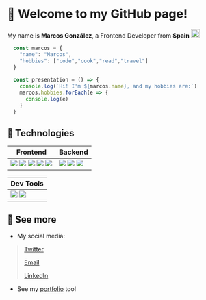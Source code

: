 # 👋 Welcome to my GitHub page!

My name is **Marcos González**, a Frontend Developer from **Spain** <img src="https://imgs.search.brave.com/7wLKLJlgmLWB0sUr_vjwqUoUl5a6R2sd6-koX2Ss8zo/rs:fit:512:512:1/g:ce/aHR0cHM6Ly9ob3Rl/bW9qaS5jb20vaW1h/Z2VzL2RsLzEvZmxh/Zy1vZi1zcGFpbi1l/bW9qaS1ieS10d2l0/dGVyLnBuZw" height="20"/>

```js
  const marcos = {
    "name": "Marcos",
    "hobbies": ["code","cook","read","travel"]
  }
  
  const presentation = () => {
    console.log(`Hi! I'm ${marcos.name}, and my hobbies are:`)
    marcos.hobbies.forEach(e => {
      console.log(e)
    }
  }
```

## 🥽 Technologies 
| Frontend | Backend |
|----------|---------|
| <img src="https://img.shields.io/badge/HTML5-E34F26?style=for-the-badge&logo=html5&logoColor=white"/> <img src="https://img.shields.io/badge/CSS3-1572B6?style=for-the-badge&logo=css3&logoColor=white"/> <img src="https://img.shields.io/badge/JavaScript-373737?style=for-the-badge&logo=javascript&logoColor=F7DC6F"/> <img src="https://img.shields.io/badge/sass-cf649a?style=for-the-badge&logo=sass&logoColor=white"/> <img src="https://img.shields.io/badge/react-16181d?style=for-the-badge&logo=react&logoColor=61dafb"/> | <img src="https://img.shields.io/badge/node js-339933?style=for-the-badge&logo=nodedotjs&logoColor=white"/> <img src="https://img.shields.io/badge/php-7a86b8?style=for-the-badge&logo=php&logoColor=white"/> <img src="https://img.shields.io/badge/c%23-440094?style=for-the-badge&logo=csharp&logoColor=white"/> |

| Dev Tools |
|-----------|
|<img src="https://img.shields.io/badge/visual studio code-42abf1?style=for-the-badge&logo=visualstudiocode&logoColor=white"/> <img src="https://img.shields.io/badge/git-f15233?style=for-the-badge&logo=git&logoColor=white"/>|

## 👀 See more

* My social media:


> [Twitter](https://twitter.com/ImLecus)   
>
> [Email](mailto:marcosgf2005@gmail.com)
>
> [LinkedIn](https://linkedin.com/in/marcosgf)

* See my [portfolio](https://marcosgf.netlify.app) too!
